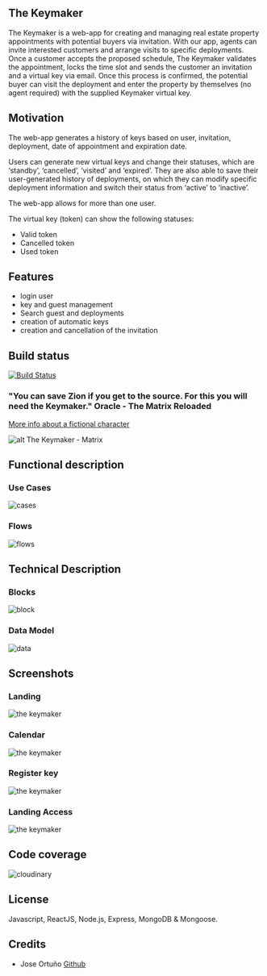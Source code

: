 ## The Keymaker
The Keymaker is a web-app for creating and managing real estate property appointments with potential buyers via invitation. With our app, agents can invite interested customers and arrange visits to specific deployments. Once a customer accepts the proposed schedule, The Keymaker validates the appointment, locks the time slot and sends the customer an invitation and a virtual key via email. Once this process is confirmed, the potential buyer can visit the deployment and enter the property by themselves (no agent required) with the supplied Keymaker virtual key.

## Motivation
The web-app generates a history of keys based on user, invitation, deployment, date of appointment and expiration date.

Users can generate new virtual keys and change their statuses, which are ‘standby’, ‘cancelled’, ‘visited’ and ‘expired’. They are also able to save their user-generated history of deployments, on which they can modify specific deployment information and switch their status from ‘active’ to ‘inactive’.

The web-app allows for more than one user.

The virtual key (token) can show the following statuses:

- Valid token
- Cancelled token
- Used token

## Features

* login user
* key and guest management
* Search guest and deployments
* creation of automatic keys
* creation and cancellation of the invitation

## Build status 

[![Build Status](https://img.shields.io/badge/build-working-brightgreen.svg)](https://github.com/joseortuno/skylab-bootcamp-201907/tree/esputy/develop/staff/jose-ortuno/the-keymaker)

### "You can save Zion if you get to the source. For this you will need the Keymaker." Oracle - The Matrix Reloaded
[More info about a fictional character](https://en.wikipedia.org/wiki/Keymaker)

![alt The Keymaker - Matrix](https://canalhollywood.es/wp-content/uploads/2016/10/key-maker_CreadorDeLlaves.jpg)

## Functional description

### Use Cases

![cases](https://res.cloudinary.com/dgsndtxtl/image/upload/v1568886429/Uses_cases_pe8jxs.jpg)

### Flows

![flows](https://res.cloudinary.com/dgsndtxtl/image/upload/v1568885877/Flow_diagram_ohgoen.jpg)

## Technical Description

### Blocks

![block](https://res.cloudinary.com/dgsndtxtl/image/upload/v1568887470/Untitled_Diagram_nlu95j.jpg)

### Data Model

![data](https://res.cloudinary.com/dgsndtxtl/image/upload/v1568890026/Schemas_xmy6ms.jpg)

## Screenshots

### Landing

![the keymaker](https://res.cloudinary.com/dgsndtxtl/image/upload/v1568888554/Screenshot_2019-09-19_at_12.17.15_plf4kv.png)

### Calendar

![the keymaker](https://res.cloudinary.com/dgsndtxtl/image/upload/v1568888553/Screenshot_2019-09-19_at_12.19.18_kxn3ge.png)

### Register key

![the keymaker](https://res.cloudinary.com/dgsndtxtl/image/upload/v1568888553/Screenshot_2019-09-19_at_12.19.35_qcbyas.png)

### Landing Access

![the keymaker](https://res.cloudinary.com/dgsndtxtl/image/upload/v1568888554/Screenshot_2019-09-19_at_12.21.08_md4jh1.png)


## Code coverage

![cloudinary](https://res.cloudinary.com/dgsndtxtl/image/upload/v1568887853/Screenshot_2019-09-19_at_12.09.33_dh5poh.png)

## License

Javascript, ReactJS, Node.js, Express, MongoDB & Mongoose.

## Credits

* Jose Ortuño [Github](https://github.com/joseortuno/)